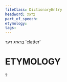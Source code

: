 ```yaml
---
fileClass: DictionaryEntry
headword: בראַזג
part_of_speech: 
etymology: 
tags: 
---
```

בראַזג
דער
'clatter'

ETYMOLOGY
===========
?